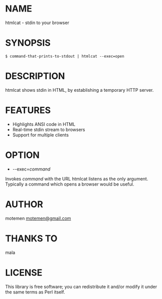 # NAME

htmlcat - stdin to your browser

# SYNOPSIS

    $ command-that-prints-to-stdout | htmlcat --exec=open

# DESCRIPTION

htmlcat shows stdin in HTML, by establishing a temporary HTTP server.

# FEATURES

 * Highlights ANSI code in HTML
 * Real-time stdin stream to browsers
 * Support for multiple clients

# OPTION

 * --exec=_command_

Invokes _command_ with the URL htmlcat listens as the only argument.
Typically a command which opens a browser would be useful.

# AUTHOR

motemen <motemen@gmail.com>

# THANKS TO

mala

# LICENSE

This library is free software; you can redistribute it and/or modify
it under the same terms as Perl itself.
